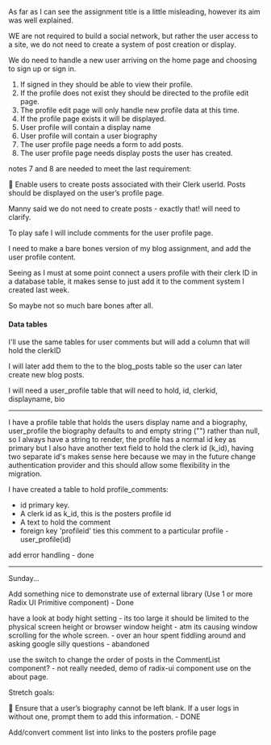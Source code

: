 As far as I can see the assignment title is a little misleading, however its aim was well explained.

WE are not required to build a social network, but rather the user access to a site, we do not need to create a system of post creation or display.

We do need to handle a new user arriving on the home page and choosing to sign up or sign in.

1. If signed in they should be able to view their profile.
2. If the profile does not exist they should be directed to the profile edit page.
3. The profile edit page will only handle new profile data at this time.
4. If the profile page exists it will be displayed.
5. User profile will contain a display name
6. User profile will contain a user biography
7. The user profile page needs a form to add posts.
8. The user profile page needs display posts the user has created.

notes 7 and 8 are needed to meet the last requirement:

🎯 Enable users to create posts associated with their Clerk userId. Posts should be displayed on the user’s profile page.

Manny said we do not need to create posts - exactly that! will need to clarify.

To play safe I will include comments for the user profile page.

I need to make a bare bones version of my blog assignment, and add the user profile content.

Seeing as I must at some point connect a users profile with their clerk ID in a database table, it makes sense to just add it to the comment system I created last week.

So maybe not so much bare bones after all.

#### Data tables

I'll use the same tables for user comments but will add a column that will hold the clerkID

I will later add them to the to the blog_posts table so the user can later create new blog posts.

I will need a user_profile table that will need to hold, id, clerkid, displayname, bio

---

I have a profile table that holds the users display name and a biography, user_profile the biography defaults to and empty string ("") rather than null, so I always have a string to render, the profile has a normal id key as primary but I also have another text field to hold the clerk id (k_id), having two separate id's makes sense here because we may in the future change authentication provider and this should allow some flexibility in the migration.

I have created a table to hold profile_comments:

- id primary key.
- A clerk id as k_id, this is the posters profile id
- A text to hold the comment
- foreign key 'profileid' ties this comment to a particular profile - user_profile(id)

add error handling - done

---

Sunday...

Add something nice to demonstrate use of external library (Use 1 or more Radix UI Primitive component) - Done

have a look at body hight setting - its too large it should be limited to the physical screen height or browser window height - atm its causing window scrolling for the whole screen. - over an hour spent fiddling around and asking google silly questions - abandoned

use the switch to change the order of posts in the CommentList component? - not really needed, demo of radix-ui component use on the about page.

Stretch goals:

🏹 Ensure that a user’s biography cannot be left blank. If a user logs in without one, prompt them to add this information. - DONE

Add/convert comment list into links to the posters profile page

